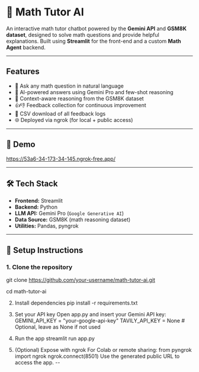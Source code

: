 # 🧮 Math Tutor AI

An interactive math tutor chatbot powered by the **Gemini API** and **GSM8K dataset**, designed to solve math questions and provide helpful explanations. Built using **Streamlit** for the front-end and a custom **Math Agent** backend.

---

##  Features

- 💬 Ask any math question in natural language
- 🤖 AI-powered answers using Gemini Pro and few-shot reasoning
- 🧠 Context-aware reasoning from the GSM8K dataset
- 👍👎 Feedback collection for continuous improvement
- 📄 CSV download of all feedback logs
- 🌐 Deployed via ngrok (for local + public access)

---

## 🚀 Demo

https://53a6-34-173-34-145.ngrok-free.app/

---

## 🛠️ Tech Stack

- **Frontend:** Streamlit  
- **Backend:** Python  
- **LLM API:** Gemini Pro (`Google Generative AI`)  
- **Data Source:** GSM8K (math reasoning dataset)  
- **Utilities:** Pandas, pyngrok

---

## 🔧 Setup Instructions

### 1. Clone the repository

git clone https://github.com/your-username/math-tutor-ai.git

cd math-tutor-ai

2. Install dependencies
pip install -r requirements.txt

3. Set your API key
Open app.py and insert your Gemini API key:
GEMINI_API_KEY = "your-google-api-key"
TAVILY_API_KEY = None  # Optional, leave as None if not used

4. Run the app
streamlit run app.py
5. (Optional) Expose with ngrok
For Colab or remote sharing:
from pyngrok import ngrok
ngrok.connect(8501)
Use the generated public URL to access the app.
--
